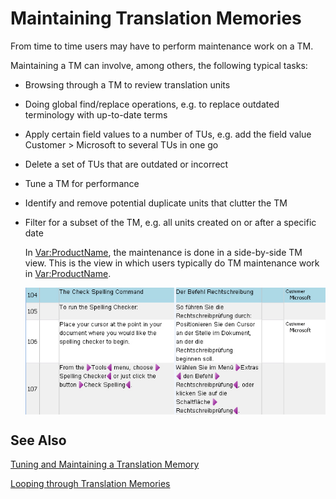 Maintaining Translation Memories
====
From time to time users may have to perform maintenance work on a TM.

Maintaining a TM can involve, among others, the following typical tasks:

* Browsing through a TM to review translation units
* Doing global find/replace operations, e.g. to replace outdated terminology with up-to-date terms
* Apply certain field values to a number of TUs, e.g. add the field value Customer > Microsoft to several TUs in one go
* Delete a set of TUs that are outdated or incorrect
* Tune a TM for performance
* Identify and remove potential duplicate units that clutter the TM
* Filter for a subset of the TM, e.g. all units created on or after a specific date
  
  In <Var:ProductName>, the maintenance is done in a side-by-side TM view. This is the view in which users typically do TM maintenance work in <Var:ProductName>.

  <img style="display:block; " src="images/TmMaintenance.jpg"/>

See Also
----------
[Tuning and Maintaining a Translation Memory](tuning_and_maintaining_a_translation_memory.md)

[Looping through Translation Memories](looping_through_translation_memories.md)
